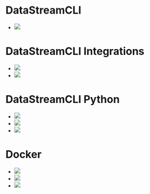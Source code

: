 # DataStreamCLI

* ![](https://github.com/CIROH-UA/datastreamcli/actions/workflows/test_datastream_options.yaml/badge.svg)

# DataStreamCLI Integrations
<!-- * ![](https://github.com/CIROH-UA/datastreamcli/actions/workflows/test_datastream_ngiab_troute_v2_1.yaml/badge.svg)
* ![](https://github.com/CIROH-UA/datastreamcli/actions/workflows/test_datastream_ngiab_troute_v2_2.yaml/badge.svg)
* ![](https://github.com/CIROH-UA/datastreamcli/actions/workflows/test_hfsubset_v2_1.yaml/badge.svg)
* ![](https://github.com/CIROH-UA/datastreamcli/actions/workflows/test_hfsubset_v2_2.yaml/badge.svg) -->
* ![](https://github.com/CIROH-UA/datastreamcli/actions/workflows/test_datastream_ngiab.yaml/badge.svg)
* ![](https://github.com/CIROH-UA/datastreamcli/actions/workflows/test_teehr_integration.yaml/badge.svg)

# DataStreamCLI Python
* ![](https://github.com/CIROH-UA/datastreamcli/actions/workflows/datastream_python_validation.yaml/badge.svg)
* ![](https://github.com/CIROH-UA/datastreamcli/actions/workflows/datastream_python_configuration.yaml/badge.svg)
* ![](https://github.com/CIROH-UA/datastreamcli/actions/workflows/datastream_bmi_config_generation.yaml/badge.svg)

# Docker
* ![](https://github.com/CIROH-UA/datastreamcli/actions/workflows/build_test_docker_x86.yaml/badge.svg)
* ![](https://github.com/CIROH-UA/datastreamcli/actions/workflows/build_test_push_docker_x86.yaml/badge.svg)
* ![](https://github.com/CIROH-UA/datastreamcli/actions/workflows/build_test_push_docker_arm.yaml/badge.svg)
